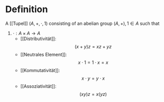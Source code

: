 # Definition
A [[Tupel]] $(A, +, \cdot, 1)$ consisting of an abelian group $(A, +), 1 \in A$ such that
1. $\cdot : A \times A \to A$
	- [[Distributivität]]: $$(x+y) z = xz + yz$$
	- [[Neutrales Element]]: $$x \cdot 1 = 1 \cdot x = x$$
	- [[Kommutativität]]: $$x \cdot y = y \cdot x$$
	- [[Assoziativität]]: $$(xy)z = x(yz)$$